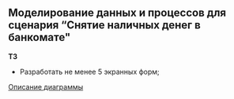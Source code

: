 ## Моделирование данных и процессов для сценария “Снятие наличных денег в банкомате"

**ТЗ**

- Разработать не менее 5 экранных форм;

[Описание диаграммы](http://www.plantuml.com/plantuml/png/https://www.planttext.com/?text=dLNBRjD05DtFLupSPJ6BBbbKBQoHMB3inYfPHBXEr9Xzug0Mv4fLkw52gYh-O19iC6qUlt3dZpXtx76Ss7K2oYAnvpxEFUVCpT4WzCx3JsU-y4x3thcax_H46QKqrv7q1lADt-q4eUWZg7lQxNj1AEc65CtfaHOq8vM77Rz_snZ3Pw-zuACGUI6vloyGor_52_UGarz9kjKZ7I5hIfcEz9L40wM7-3aMNC5c8fuVaV2WXu0mfHJVjHJF3-NUkoxoC95vIKe2KOe4PKPCyAJoqcu9eZNMj4TeZjn0Zd6aDdjtWW-YfN0ZW7hnRmXRyeXwPCTxe3kwTmtpIPq_5CRxzIWqi76ky7kzla52loW1z5GUI4YOGUin6iGlJW9Q8kkn65_IH8zH8uN6W14PhYDBH9iEQq2jUeQMYYxtXc3EcWFCdwQi5Nyx1JShbDC25XVuJFHNDZU0Nfy4JdjPfsBQZZ_eME1tSEgbILgoowLHSyQpIyFVKiUW2JnQel8HRX37v6O5NuPcwvhutx7l3ECbTAtuxpUY9njO-B8g9vUeDDRgPiP8MEYXr9zX25nhVO5McNJe1tYxPisTP_q8b6F0cc74bHMtEcXYBWbWwL5fe4tp97mtU2OU4rJCQS7TXdna3gPiOoKBdifDubOaARlmJU2jTwM_mFaLqF_bgUtGripLi32gq937Up5baJEM6O9247ggessz2UMkIl9HwITbeYPSVV4mVTRDpzKiOhONgopANHVgXczSSGJ6-3_hBm00)


